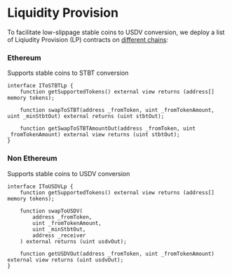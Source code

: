 # Liquidity Provision

To facilitate low-slippage stable coins to USDV conversion, we deploy a list of Liqiudity Provision (LP) contracts on [different chains](../contracts/deployments.md):

### Ethereum

Supports stable coins to STBT conversion

```
interface IToSTBTLp {
    function getSupportedTokens() external view returns (address[] memory tokens);

    function swapToSTBT(address _fromToken, uint _fromTokenAmount, uint _minStbtOut) external returns (uint stbtOut);

    function getSwapToSTBTAmountOut(address _fromToken, uint _fromTokenAmount) external view returns (uint stbtOut);
}
```

### Non Ethereum

Supports stable coins to USDV conversion

```
interface IToUSDVLp {
    function getSupportedTokens() external view returns (address[] memory tokens);

    function swapToUSDV(
        address _fromToken,
        uint _fromTokenAmount,
        uint _minStbtOut,
        address _receiver
    ) external returns (uint usdvOut);

    function getUSDVOut(address _fromToken, uint _fromTokenAmount) external view returns (uint usdvOut);
}
```
